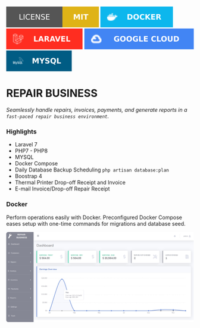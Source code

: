![Badge License](github-media/mit-license.svg)
![DOCKER](github-media/docker-badge.svg)
![LARAVEL](github-media/laravel-badge.svg)
![GOOGLE CLOUD](github-media/google-cloud.svg)
![MYSQL](github-media/mysql.svg)


# REPAIR BUSINESS
*Seamlessly handle repairs, invoices, payments, and generate reports in a `fast-paced repair business environment`.*

### Highlights
- Laravel 7
- PHP7 - PHP8
- MYSQL
- Docker Compose
- Daily Database Backup Scheduling `php artisan database:plan`
- Boostrap 4 
- Thermal Printer Drop-off Receipt and Invoice
- E-mail Invoice/Drop-off Repair Receipt

### Docker
Perform operations easily with Docker. Preconfigured Docker Compose eases setup with one-time commands for migrations and database seed.

![DASHBOARD](github-media/dashboard.png)
